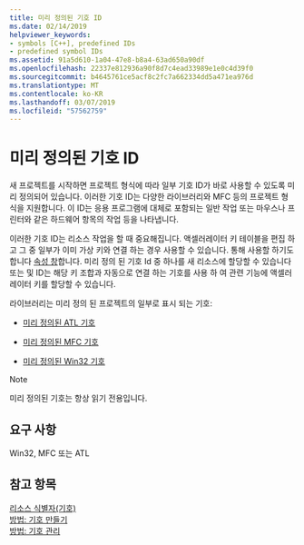 ```yaml
---
title: 미리 정의된 기호 ID
ms.date: 02/14/2019
helpviewer_keywords:
- symbols [C++], predefined IDs
- predefined symbol IDs
ms.assetid: 91a5d610-1a04-47e8-b8a4-63ad650a90df
ms.openlocfilehash: 22337e812936a90f8d7c4ead33989e1e0c4d39f0
ms.sourcegitcommit: b4645761ce5acf8c2fc7a662334dd5a471ea976d
ms.translationtype: MT
ms.contentlocale: ko-KR
ms.lasthandoff: 03/07/2019
ms.locfileid: "57562759"
---
```

# <a name="predefined-symbol-ids"></a>미리 정의된 기호 ID

새 프로젝트를 시작하면 프로젝트 형식에 따라 일부 기호 ID가 바로 사용할 수 있도록 미리 정의되어 있습니다. 이러한 기호 ID는 다양한 라이브러리와 MFC 등의 프로젝트 형식을 지원합니다. 이 ID는 응용 프로그램에 대체로 포함되는 일반 작업 또는 마우스나 프린터와 같은 하드웨어 항목의 작업 등을 나타냅니다.

이러한 기호 ID는 리소스 작업을 할 때 중요해집니다. 액셀러레이터 키 테이블을 편집 하 고 그 중 일부가 이미 가상 키와 연결 하는 경우 사용할 수 있습니다. 통해 사용할 하기도 합니다 [속성 창](/visualstudio/ide/reference/properties-window)합니다. 미리 정의 된 기호 Id 중 하나를 새 리소스에 할당할 수 있습니다 또는 및 ID는 해당 키 조합과 자동으로 연결 하는 기호를 사용 하 여 관련 기능에 액셀러레이터 키를 할당할 수 있습니다.

라이브러리는 미리 정의 된 프로젝트의 일부로 표시 되는 기호:

- [미리 정의된 ATL 기호](../windows/atl-predefined-symbols.md)

- [미리 정의된 MFC 기호](../windows/mfc-predefined-symbols.md)

- [미리 정의된 Win32 기호](../windows/win32-predefined-symbols.md)

> [!NOTE]
> 미리 정의된 기호는 항상 읽기 전용입니다.

## <a name="requirements"></a>요구 사항

Win32, MFC 또는 ATL

## <a name="see-also"></a>참고 항목

[리소스 식별자(기호)](../windows/symbols-resource-identifiers.md)<br/>
[방법: 기호 만들기](../windows/creating-new-symbols.md)<br/>
[방법: 기호 관리](../windows/changing-a-symbol-or-symbol-name-id.md)<br/>